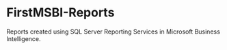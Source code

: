 # FirstMSBI-Reports
Reports created using SQL Server Reporting Services in Microsoft Business Intelligence.
